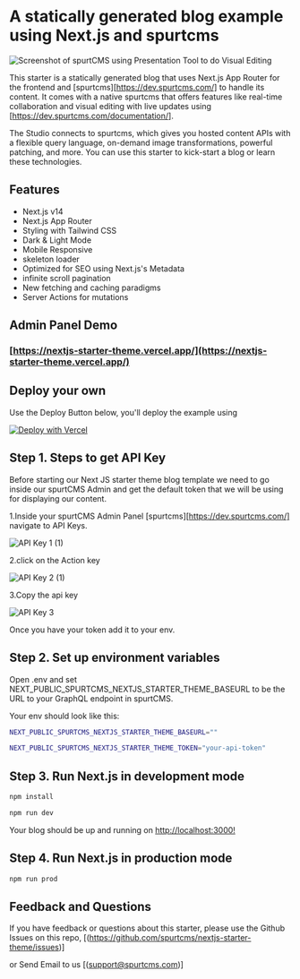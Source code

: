 # A statically generated blog example using Next.js and spurtcms

![Screenshot of spurtCMS using Presentation Tool to do Visual Editing](	https://dev.spurtcms.com/public/img/Blog2.jpg)

This starter is a statically generated blog that uses Next.js App Router for the frontend and [spurtcms][https://dev.spurtcms.com/] to handle its content. It comes with a native spurtcms that offers features like real-time collaboration and visual editing with live updates using [https://dev.spurtcms.com/documentation/].

The Studio connects to spurtcms, which gives you hosted content APIs with a flexible query language, on-demand image transformations, powerful patching, and more. You can use this starter to kick-start a blog or learn these technologies.

## Features

- Next.js v14
- Next.js App Router
- Styling with Tailwind CSS
- Dark & Light Mode
- Mobile Responsive
- skeleton loader 
- Optimized for SEO using Next.js's Metadata
- infinite scroll pagination
- New fetching and caching paradigms
- Server Actions for mutations



## Admin Panel Demo

### [https://nextjs-starter-theme.vercel.app/](https://nextjs-starter-theme.vercel.app/)




## Deploy your own

Use the Deploy Button below, you'll deploy the example using 

[![Deploy with Vercel](https://vercel.com/button)](https://vercel.com/new/clone?repository-url=https%3A%2F%2Fgithub.com%2Fspurtcms%2Fnextjs-starter-theme)


## Step 1. Steps to get API Key
 
 Before starting our Next JS starter theme blog template we need to go inside our spurtCMS Admin and get the default token that we will be using for displaying our content.

1.Inside your spurtCMS Admin Panel [spurtcms][https://dev.spurtcms.com/] navigate to API Keys.

![API Key 1 (1)](https://github.com/user-attachments/assets/b3806e8f-1dcd-4f75-88fe-8366b3036d47)



2.click on the Action key

![API Key 2 (1)](https://github.com/user-attachments/assets/7976ebe4-40f9-4c65-b99b-195e73ca2f9a)

3.Copy the api key

![API Key 3](https://github.com/user-attachments/assets/a3d34ac1-7243-4931-8a09-6c40c2d005b4)

Once you have your token add it to your env.

## Step 2. Set up environment variables

Open .env and set  NEXT_PUBLIC_SPURTCMS_NEXTJS_STARTER_THEME_BASEURL  to  be the URL to your GraphQL endpoint in spurtCMS. 

Your env should look like this:

```bash
NEXT_PUBLIC_SPURTCMS_NEXTJS_STARTER_THEME_BASEURL=""
```
```bash
NEXT_PUBLIC_SPURTCMS_NEXTJS_STARTER_THEME_TOKEN="your-api-token"
```
## Step 3. Run Next.js in development mode

```bash
npm install 
```
```bash
npm run dev
```
Your blog should be up and running on [http://localhost:3000!](http://localhost:3000!)


## Step 4. Run Next.js in production mode
```bash
npm run prod
```


## Feedback and Questions
If you have feedback or questions about this starter, please use the Github Issues on this repo, [(https://github.com/spurtcms/nextjs-starter-theme/issues)]

or Send Email to us [(support@spurtcms.com)]

